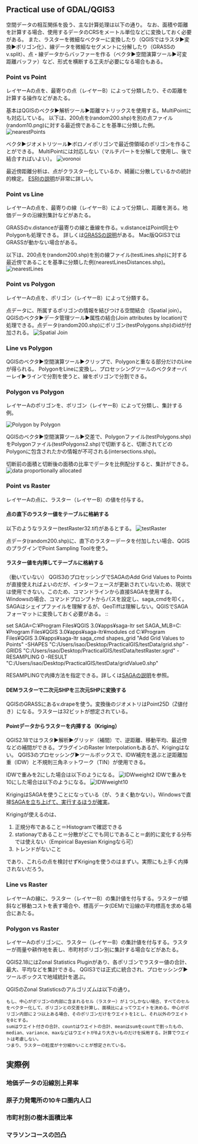 ## Practical use of GDAL/QGIS3

空間データの相互関係を扱う、主な計算処理は以下の通り。
なお、面積や距離を計算する場合、使用するデータのCRSをメートル単位などに変換しておく必要がある。
また、ラスターを微細なベクターに変換したり（QGISではラスタ▶︎変換▶︎ポリゴン化）、線データを微細なセグメントに分解したり（GRASSのv.split）、点・線データからバッファーを作る（ベクタ▶︎空間演算ツール▶︎可変距離バッファ）など、形式を横断する工夫が必要になる場合もある。

### Point vs Point
レイヤーAの点を、最寄りの点（レイヤーB）によって分類したり、その距離を計算する操作などがあたる。

基本はQGISのベクタ▶︎解析ツール▶距離マトリックスを使用する。MultiPointにも対応している。︎
以下は、200点を(random200.shp)を別の点ファイル(random10.png)に対する最近傍であることを基準に分類した例。
![nearestPoints](images/nearestPoints.png)

ベクタ▶︎ジオメトリツール▶ボロノイポリゴンで最近傍領域のポリゴンを作ることができる。
MultiPointには対応しない（マルチパートを分解して使用し、後で結合すればいよい）。︎
![voronoi](images/voronoi.png)

最近傍距離分析は、点がクラスター化しているか、綺麗に分散しているかの統計的検定。
[ESRIの説明](http://desktop.arcgis.com/ja/arcmap/10.3/tools/spatial-statistics-toolbox/average-nearest-neighbor.htm)が非常に詳しい。

### Point vs Line
レイヤーAの点を、最寄りの線（レイヤーB）によって分類し、距離を測る。地価データの沿線別集計などがあたる。

GRASSのv.distanceが最寄りの線と垂線を作る。v.distanceはPoint同士やPolygonも処理できる。
詳しくは[GRASSの説明](https://grass.osgeo.org/grass75/manuals/v.distance.html#find-nearest-lines)がある。
Mac版QGIS3ではGRASSが動かない場合がある。

以下は、200点を(random200.shp)を別の線ファイル(testLines.shp)に対する最近傍であることを基準に分類した例(nearestLinesDistances.shp)。
![nearestLines](images/nearestLines.png)

### Point vs Polygon
レイヤーAの点を、ポリゴン（レイヤーB）によって分類する。

点データに、所属するポリゴンの情報を結びつける空間結合（Spatial join）。QGISのベクタ▶︎データ管理ツール▶︎属性の結合(Join attributes by location)で処理できる。点データ(random200.shp)にポリゴン(testPolygons.shp)のidが付加される。
![Spatial Join](images/spatialJoin.png)

### Line vs Polygon

QGISのベクタ▶︎空間演算ツール▶︎クリップで、Polygonと重なる部分だけのLineが得られる。
PolygonをLineに変換し、プロセッシングツールのベクタオーバーレイ▶︎ラインで分割を使うと、線をポリゴンで分割できる。

### Polygon vs Polygon

レイヤーAのポリゴンを、ポリゴン（レイヤーB）によって分類し、集計する例。

![Polygon by Polygon](images/intersect01.png)

QGISのベクタ▶︎空間演算ツール▶︎交差で、Polygonファイル(testPolygons.shp)をPolygonファイル(testPolygons2.shp)で切断すると、切断されてどのPolygonに包含されたかの情報が不可される(intersections.shp)。

切断前の面積と切断後の面積の比率でデータを比例配分すると、集計ができる。
![data proportionally allocated](images/intersect02.png)

### Point vs Raster
レイヤーAの点に、ラスター（レイヤーB）の値を付与する。

#### 点の直下のラスター値をテーブルに格納する

以下のようなラスター(testRaster32.tif)があるとする。
![testRaster](images/testRaster.JPG)

点データ(random200.shp)に、直下のラスターデータを付加したい場合、QGISのプラグインでPoint Sampling Toolを使う。

#### ラスター値を内挿してテーブルに格納する

（動いていない）
QGIS3のプロセッシングでSAGAのAdd Grid Values to Pointsが直接使えればよいのだが、インターフェースが更新されていないため、現状では使用できない。このため、コマンドラインから直接SAGAを使用する。
Windowsの場合、コマンドプロンプトからパスを設定し、saga_cmdを叩く。
SAGAはシェイプファイルを理解するが、GeoTiffは理解しない。QGISでSAGAフォーマットに変換しておく必要がある。
::

set SAGA=C:¥Program Files¥QGIS 3.0¥apps¥saga-ltr
set SAGA_MLB=C:¥Program Files¥QGIS 3.0¥apps¥saga-ltr¥modules
cd C:¥Program Files¥QGIS 3.0¥apps¥saga-ltr
saga_cmd shapes_grid "Add Grid Values to Points"
 -SHAPES "C:/Users/isao/Desktop/PracticalGIS/testData/grid.shp"
 -GRIDS "C:/Users/isao/Desktop/PracticalGIS/testData/testRaster.sgrd"
 -RESAMPLING 0
 -RESULT "C:/Users/isao/Desktop/PracticalGIS/testData/gridValue0.shp"

RESAMPLINGで内挿方法を指定できる。詳しくは[SAGAの説明](https://sourceforge.net/p/saga-gis/wiki/Executing%20Modules%20with%20SAGA%20CMD/)を参照。

#### DEMラスターで二次元SHPを三次元SHPに変換する

QGISのGRASSにあるv.drapeを使う。変換後のジオメトリはPoint25D（Z値付き）になる。ラスターは32ビットが想定されている。

#### Pointデータからラスターを内挿する（Kriging）

QGIS2.18ではラスタ▶︎解析▶︎グリッド（補間）で、逆距離、移動平均、最近傍などの補間ができる。プラグインのRaster Interpolationもあるが、Krigingはない。
QGIS3のプロセッシング▶︎ツールボックスで、IDW補完を選ぶと逆距離加重（IDW）と不規則三角ネットワーク（TIN）が使用できる。

IDWで重みを2にした場合は以下のようになる。
![IDWweight2](images/IDWweight2.png)
IDWで重みを10にした場合は以下のようになる。
![IDWweight10](images/IDWweight10.png)

KrigingはSAGAを使うことになっている（が、うまく動かない）。Windowsで直接[SAGAを立ち上げて、実行するほうが確実](https://gis-oer.github.io/gitbook/book/GIS%E3%82%AA%E3%83%BC%E3%83%97%E3%83%B3%E6%95%99%E6%9D%90/18_%E7%A9%BA%E9%96%93%E8%A3%9C%E9%96%93/%E7%A9%BA%E9%96%93%E8%A3%9C%E9%96%93.html#%E3%82%AF%E3%83%AA%E3%82%AE%E3%83%B3%E3%82%B0)。

Krigingが使えるのは、

1. 正規分布であること＝Histogramで確認できる
2. stationayであること＝分散がどこでも同じであること＝劇的に変化する分布では使えない（Empirical Bayesian Krigingなら可）
3. トレンドがないこと

であり、これらの点を検討せずKrigingを使うのはまずい。実際にも上手く内挿されないだろう。

### Line vs Raster

レイヤーAの線に、ラスター（レイヤーB）の集計値を付与する。ラスターが傾斜など移動コストを表す場合や、標高データ(DEM)で沿線の平均標高を求める場合にあたる。


### Polygon vs Raster
レイヤーAのポリゴンに、ラスター（レイヤーB）の集計値を付与する。ラスターが雨量や耕作地を表し、市町村ポリゴン別に集計する場合などがあたる。

QGIS2.18にはZonal Statistics Pluginがあり、各ポリゴンでラスター値の合計、最大、平均などを集計できる。
QGIS3では正式に統合され、プロセッシング▶︎ツールボックスで地域統計を選ぶ。

QGISのZonal Statisticsのアルゴリズムは以下の通り。

	もし、中心がポリゴンの内部に含まれるセル（ラスター）が１つしかない場合、すべてのセルをベクター化して、ポリゴンとの交差を計算し、面積比によってウエイトを決める。中心がポリゴン内部に２つ以上ある場合、そのポリゴンだけをウエイトを1とし、それ以外のウエイトを0とする。
	sumはウエイト付きの合計、countはウエイトの合計、meanはsumをcountで割ったもの、median、variance、maxなどはウエイトが0より大きいものだけを採用する。計算でウエイトは考慮しない。
	つまり、ラスターの粒度が十分細かいことが想定されている。

## 実際例

### 地価データの沿線別上昇率
### 原子力発電所の10キロ圏内人口
### 市町村別の樹木面積比率
### マラソンコースの凹凸
